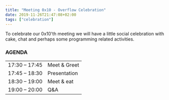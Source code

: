 ```yaml
---
title: "Meeting 0x10 - Overflow Celebration"
date: 2019-11-26T21:47:08+02:00
tags: ["celebration"]
---
```


To celebrate our 0x10’th meeting we will have a little social celebration with cake, chat and perhaps some programming related activities.

### AGENDA

|               |              |
|---------------|--------------|
| 17:30 – 17:45 | Meet & Greet |
| 17:45 – 18:30 | Presentation |
| 18:30 – 19:00 | Meet & eat   |
| 19:00 – 20:00 | Q&A          |